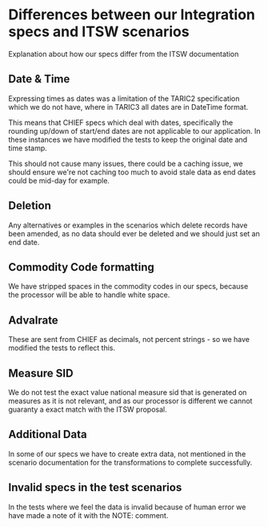 Differences between our Integration specs and ITSW scenarios
================================================

Explanation about how our specs differ from the ITSW documentation


Date & Time
-----------

Expressing times as dates was a limitation of the TARIC2 specification which we do not have, where in TARIC3 all dates are in DateTime format.

This means that CHIEF specs which deal with dates, specifically the rounding up/down of start/end dates are not applicable to our application. In these instances we have modified the tests to keep the original date and time stamp.

This should not cause many issues, there could be a caching issue, we should ensure we're not caching too much to avoid stale data as end dates could be mid-day for example.

Deletion
--------

Any alternatives or examples in the scenarios which delete records have been amended, as no data should ever be deleted and we should just set an end date.


Commodity Code formatting
--------------------------

We have stripped spaces in the commodity codes in our specs, because the processor will be able to handle white space.


Advalrate
---------

These are sent from CHIEF as decimals, not percent strings - so we have modified the tests to reflect this.


Measure SID
-----------
We do not test the exact value national measure sid that is generated on measures as it is not relevant, and as our processor is different we cannot guaranty a exact match with the ITSW proposal.


Additional Data
---------------

In some of our specs we have to create extra data, not mentioned in the scenario documentation for the transformations to complete successfully.


Invalid specs in the test scenarios
-----------------------------------

In the tests where we feel the data is invalid because of human error we have made a note of it with the NOTE: comment.